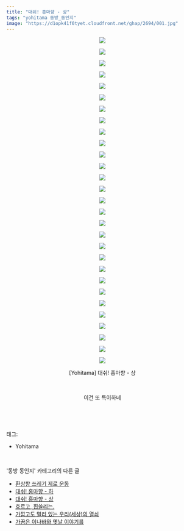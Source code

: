 ```yaml
---
title: "대쉬! 홍마향 - 상"
tags: "yohitama 동방_동인지"
image: "https://d1opk41f0tyet.cloudfront.net/ghap/2694/001.jpg"
---
```

<div class="article">
<p style="text-align: center; clear: none; float: none;"><img src="{{ site.imgserver10 }}/ghap/2694/001.jpg"/></p>
<p style="text-align: center; clear: none; float: none;"><img src="{{ site.imgserver10 }}/ghap/2694/002.jpg"/></p>
<p style="text-align: center; clear: none; float: none;"><img src="{{ site.imgserver10 }}/ghap/2694/003.jpg"/></p>
<p style="text-align: center; clear: none; float: none;"><img src="{{ site.imgserver10 }}/ghap/2694/004.jpg"/></p>
<p style="text-align: center; clear: none; float: none;"><img src="{{ site.imgserver10 }}/ghap/2694/005.jpg"/></p>
<p style="text-align: center; clear: none; float: none;"><img src="{{ site.imgserver10 }}/ghap/2694/006.jpg"/></p>
<p style="text-align: center; clear: none; float: none;"><img src="{{ site.imgserver10 }}/ghap/2694/007.jpg"/></p>
<p style="text-align: center; clear: none; float: none;"><img src="{{ site.imgserver10 }}/ghap/2694/008.jpg"/></p>
<p style="text-align: center; clear: none; float: none;"><img src="{{ site.imgserver10 }}/ghap/2694/009.jpg"/></p>
<p style="text-align: center; clear: none; float: none;"><img src="{{ site.imgserver10 }}/ghap/2694/010.jpg"/></p>
<p style="text-align: center; clear: none; float: none;"><img src="{{ site.imgserver10 }}/ghap/2694/011.jpg"/></p>
<p style="text-align: center; clear: none; float: none;"><img src="{{ site.imgserver10 }}/ghap/2694/012.jpg"/></p>
<p style="text-align: center; clear: none; float: none;"><img src="{{ site.imgserver10 }}/ghap/2694/013.jpg"/></p>
<p style="text-align: center; clear: none; float: none;"><img src="{{ site.imgserver10 }}/ghap/2694/014.jpg"/></p>
<p style="text-align: center; clear: none; float: none;"><img src="{{ site.imgserver10 }}/ghap/2694/015.jpg"/></p>
<p style="text-align: center; clear: none; float: none;"><img src="{{ site.imgserver10 }}/ghap/2694/016.jpg"/></p>
<p style="text-align: center; clear: none; float: none;"><img src="{{ site.imgserver10 }}/ghap/2694/017.jpg"/></p>
<p style="text-align: center; clear: none; float: none;"><img src="{{ site.imgserver10 }}/ghap/2694/018.jpg"/></p>
<p style="text-align: center; clear: none; float: none;"><img src="{{ site.imgserver10 }}/ghap/2694/019.jpg"/></p>
<p style="text-align: center; clear: none; float: none;"><img src="{{ site.imgserver10 }}/ghap/2694/020.jpg"/></p>
<p style="text-align: center; clear: none; float: none;"><img src="{{ site.imgserver10 }}/ghap/2694/021.jpg"/></p>
<p style="text-align: center; clear: none; float: none;"><img src="{{ site.imgserver10 }}/ghap/2694/022.jpg"/></p>
<p style="text-align: center; clear: none; float: none;"><img src="{{ site.imgserver10 }}/ghap/2694/023.jpg"/></p>
<p style="text-align: center; clear: none; float: none;"><img src="{{ site.imgserver10 }}/ghap/2694/024.jpg"/></p>
<p style="text-align: center; clear: none; float: none;"><img src="{{ site.imgserver10 }}/ghap/2694/025.jpg"/></p>
<p style="text-align: center; clear: none; float: none;"><img src="{{ site.imgserver10 }}/ghap/2694/026.jpg"/></p>
<p style="text-align: center; clear: none; float: none;"><img src="{{ site.imgserver10 }}/ghap/2694/027.jpg"/></p>
<p style="text-align: center; clear: none; float: none;"><img src="{{ site.imgserver10 }}/ghap/2694/028.jpg"/></p>
<p style="text-align: center; clear: none; float: none;"><img src="{{ site.imgserver10 }}/ghap/2694/029.jpg"/></p>
<p style="text-align: center; clear: none; float: none;">[Yohitama] 대쉬! 홍마향 - 상</p>
<p style="text-align: center; clear: none; float: none;"><br/></p>
<p style="text-align: center; clear: none; float: none;">이건 또 특이하네</p>
<p><br/></p>
</div><br/>
<div class="tagTrail">
<p>태그: </p>
<ul>
<li>Yohitama</li>
</ul>
</div><br/>
<div class="another">
<p>'동방 동인지' 카테고리의 다른 글</p>
<ul>
<li><a href="/ghap_2696">환상향 쓰레기 제로 운동</a></li>
<li><a href="/ghap_2695">대쉬! 홍마향 - 하</a></li>
<li><a href="/ghap_2694">대쉬! 홍마향 - 상</a></li>
<li><a href="/ghap_2693">흐르고, 휩쓸리는.</a></li>
<li><a href="/ghap_2692">가깝고도 멀리 있는 우리(세상)의 열쇠</a></li>
<li><a href="/ghap_2691">가끔은 이나바와 옛날 이야기를</a></li>
</ul>
</div><br/>
<div class="cb_module cb_fluid">
<div class="cb_wrt cb_profile">
</div><!-- commentList close -->
</div><br/>
